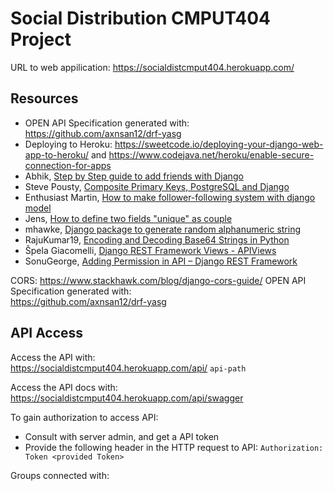 # Social Distribution CMPUT404 Project

URL to web appilication:
https://socialdistcmput404.herokuapp.com/

## Resources
- OPEN API Specification generated with: https://github.com/axnsan12/drf-yasg
- Deploying to Heroku: https://sweetcode.io/deploying-your-django-web-app-to-heroku/ and https://www.codejava.net/heroku/enable-secure-connection-for-apps
- Abhik, [Step by Step guide to add friends with Django](https://medium.com/analytics-vidhya/add-friends-with-689a2fa4e41d)
- Steve Pousty, [Composite Primary Keys, PostgreSQL and Django](https://www.crunchydata.com/blog/composite-primary-keys-postgresql-and-django)
- Enthusiast Martin, [How to make follower-following system with django model](https://stackoverflow.com/questions/58794639/how-to-make-follower-following-system-with-django-model)
- Jens, [How to define two fields "unique" as couple](https://stackoverflow.com/questions/2201598/how-to-define-two-fields-unique-as-coupl)
- mhawke, [Django package to generate random alphanumeric string](https://stackoverflow.com/questions/25943850/django-package-to-generate-random-alphanumeric-string)
- RajuKumar19, [Encoding and Decoding Base64 Strings in Python](https://www.geeksforgeeks.org/encoding-and-decoding-base64-strings-in-python/)
- Špela Giacomelli, [Django REST Framework Views - APIViews](https://testdriven.io/blog/drf-views-part-1/)
- SonuGeorge, [Adding Permission in API – Django REST Framework](https://www.geeksforgeeks.org/adding-permission-in-api-django-rest-framework/)

CORS:
https://www.stackhawk.com/blog/django-cors-guide/
OPEN API Specification generated with:  
https://github.com/axnsan12/drf-yasg

## API Access
Access the API with:  
https://socialdistcmput404.herokuapp.com/api/ ```api-path```

Access the API docs with:  
https://socialdistcmput404.herokuapp.com/api/swagger

To gain authorization to access API:
 - Consult with server admin, and get a API token 
 - Provide the following header in the HTTP request to API: ```Authorization: Token <provided Token>```

Groups connected with:






